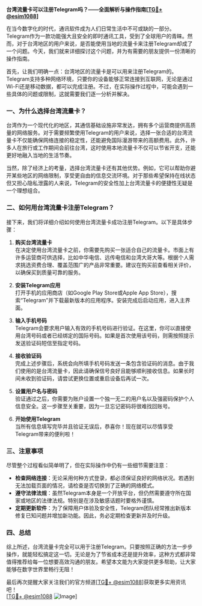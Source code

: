 **台湾流量卡可以注册Telegram吗？——全面解析与操作指南[[TG💪+ @esim1088](https://t.me/s/esim1088)]**

在当今数字化的时代，通讯软件成为人们日常生活中不可或缺的一部分。Telegram作为一款功能强大且安全的即时通讯工具，受到了全球用户的青睐。然而，对于台湾地区的用户来说，是否能使用当地的流量卡来注册Telegram却成了一个问题。今天，我们就来详细探讨这个问题，并为有需要的朋友提供一份清晰的操作指南。

首先，让我们明确一点：台湾地区的流量卡是可以用来注册Telegram的。Telegram支持多种网络环境，只要你的设备能够正常连接到互联网，无论是通过Wi-Fi还是移动数据，都可以完成注册。不过，在实际操作过程中，可能会遇到一些具体的问题或限制，这就需要我们逐一分析并解决。

### 一、为什么选择台湾流量卡？

台湾作为一个现代化的地区，其通信基础设施非常发达，拥有多个运营商提供高质量的网络服务。对于需要频繁使用Telegram的用户来说，选择一张合适的台湾流量卡不仅能确保网络连接的稳定性，还能避免国际漫游带来的高额费用。此外，许多人在旅行或工作期间会前往台湾，这时使用本地流量卡不仅可以节省开支，还能更好地融入当地的生活节奏。

当然，除了经济上的考量，选择台湾流量卡还有其他优势。例如，它可以帮助你避开某些地区的网络限制，享受更自由的信息交流环境。对于那些希望保持在线状态但又担心隐私泄露的人来说，Telegram的安全性加上台湾流量卡的便捷性无疑是一个理想组合。

### 二、如何用台湾流量卡注册Telegram？

接下来，我们将详细介绍如何使用台湾流量卡成功注册Telegram。以下是具体步骤：

1. **购买台湾流量卡**  
   在决定使用台湾流量卡之前，你需要先购买一张适合自己的流量卡。市面上有许多运营商可供选择，比如中华电信、远传电信和台湾大哥大等。根据个人需求挑选资费合理、覆盖范围广的产品非常重要。建议在购买前查看相关评价，以确保买到质量可靠的服务。

2. **安装Telegram应用**  
   打开手机的应用商店（如Google Play Store或Apple App Store），搜索“Telegram”并下载最新版本的应用程序。安装完成后启动应用，进入主界面。

3. **输入手机号码**  
   Telegram会要求用户输入有效的手机号码进行验证。在这里，你可以直接使用台湾号码或者已经绑定的国际号码。如果是首次使用该号码，则需按照提示发送验证码短信至指定号码。

4. **接收验证码**  
   完成上述步骤后，系统会向所填手机号码发送一条包含验证码的消息。由于我们使用的是台湾流量卡，因此请确保信号良好且能够顺利接收信息。如果长时间未收到验证码，请尝试更换位置或重启设备后再试一次。

5. **设置用户名与密码**  
   验证通过之后，你需要为账户设置一个独一无二的用户名以及强密码保护个人信息安全。这一步骤至关重要，因为一旦忘记密码将很难找回账号。

6. **开始使用Telegram**  
   当所有信息填写完毕并且验证无误后，恭喜你！现在就可以尽情享受Telegram带来的便利啦！

### 三、注意事项

尽管整个过程看似简单明了，但在实际操作中仍有一些细节需要注意：

- **检查网络连接**：无论采用何种方式登录，都必须保证良好的网络状况。若遇到无法加载页面的情况，请检查是否切换到了正确的网络模式。
- **遵守法律法规**：虽然Telegram本身是一个开放平台，但仍然需要遵守所在国家或地区的法律法规。特别是在涉及敏感话题时要格外谨慎。
- **定期更新软件**：为了保障用户体验及安全性，Telegram团队经常推出新版本修复已知问题并增加新功能。因此，务必定期检查更新并及时升级。

### 四、总结

综上所述，台湾流量卡完全可以用于注册Telegram。只要按照正确的方法一步步操作，就能轻松搞定这一切。无论是为了节省成本还是提升效率，这种方式都非常值得推荐给每一位想要高效沟通的朋友。希望本文能为大家提供更多帮助，让大家能够在数字世界里畅行无阻！

最后再次提醒大家关注我们的官方频道[[TG💪+ @esim1088](https://t.me/s/esim1088)]获取更多实用资讯吧！  
[[TG💪+ @esim1088](https://t.me/s/esim1088) ![Image](https://i.postimg.cc/4NQfJmqS/Snipaste-2025-05-13-00-14-12.png)]